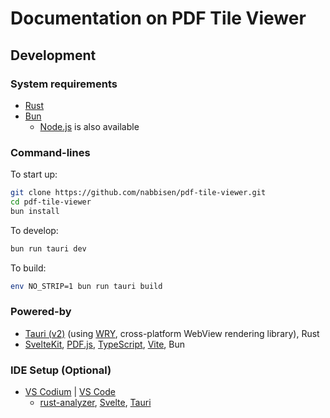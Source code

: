 # Documentation on PDF Tile Viewer

## Development

### System requirements

- [Rust](https://www.rust-lang.org/)
- [Bun](https://bun.sh/)
    - [Node.js](https://nodejs.org/) is also available

### Command-lines

To start up:

```sh
git clone https://github.com/nabbisen/pdf-tile-viewer.git
cd pdf-tile-viewer
bun install
```

To develop:

```sh
bun run tauri dev
```

To build:

```sh
env NO_STRIP=1 bun run tauri build
```

### Powered-by

- [Tauri (v2)](https://v2.tauri.app/) (using [WRY](https://github.com/tauri-apps/wry), cross-platform WebView rendering library), Rust
- [SvelteKit](https://kit.svelte.dev/), [PDF.js](https://mozilla.github.io/pdf.js/), [TypeScript](https://www.typescriptlang.org/), [Vite](https://vitejs.dev/), Bun

### IDE Setup (Optional)

- [VS Codium](https://vscodium.com/) | [VS Code](https://code.visualstudio.com/)
  - [rust-analyzer](https://marketplace.visualstudio.com/items?itemName=rust-lang.rust-analyzer), [Svelte](https://marketplace.visualstudio.com/items?itemName=svelte.svelte-vscode), [Tauri](https://marketplace.visualstudio.com/items?itemName=tauri-apps.tauri-vscode)
